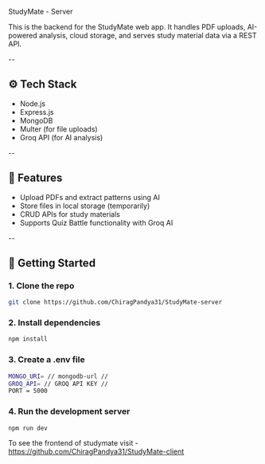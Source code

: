 StudyMate - Server

This is the backend for the StudyMate web app. It handles PDF uploads, AI-powered analysis, cloud storage, and serves study material data via a REST API.

--

## ⚙️ Tech Stack
- Node.js
- Express.js
- MongoDB
- Multer (for file uploads)
- Groq API (for AI analysis)

--

## 🧠 Features
- Upload PDFs and extract patterns using AI
- Store files in local storage (temporarily)
- CRUD APIs for study materials
- Supports Quiz Battle functionality with Groq AI

--

## 🚀 Getting Started

### 1. Clone the repo
```bash
git clone https://github.com/ChiragPandya31/StudyMate-server
```
### 2. Install dependencies
```bash
npm install
```
### 3. Create a .env file
```bash
MONGO_URI= // mongodb-url //
GROQ_API= // GROQ API KEY //
PORT = 5000
```
### 4. Run the development server
```bash
npm run dev
```

To see the frontend of studymate visit -https://github.com/ChiragPandya31/StudyMate-client
